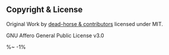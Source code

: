 <!-- ## TODO

- [ ] Add a new item to the todo list. -->

## Copyright & License

Original Work by [dead-horse & contributors](https://github.com/koajs/cors) licensed under MIT.

GNU Affero General Public License v3.0

<footer />

%~ -1%